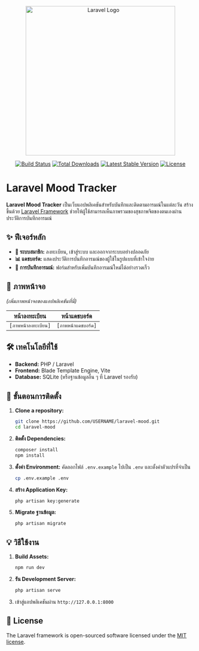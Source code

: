<p align="center"><a href="https://laravel.com" target="_blank"><img src="https://raw.githubusercontent.com/laravel/art/master/logo-lockup/5%20SVG/2%20CMYK/1%20Full%20Color/laravel-logolockup-cmyk-red.svg" width="400" alt="Laravel Logo"></a></p>

<p align="center">
<a href="https://github.com/laravel/framework/actions"><img src="https://github.com/laravel/framework/workflows/tests/badge.svg" alt="Build Status"></a>
<a href="https://packagist.org/packages/laravel/framework"><img src="https://img.shields.io/packagist/dt/laravel/framework" alt="Total Downloads"></a>
<a href="https://packagist.org/packages/laravel/framework"><img src="https://img.shields.io/packagist/v/laravel/framework" alt="Latest Stable Version"></a>
<a href="https://packagist.org/packages/laravel/framework"><img src="https://img.shields.io/packagist/l/laravel/framework" alt="License"></a>
</p>

# Laravel Mood Tracker

**Laravel Mood Tracker** เป็นเว็บแอปพลิเคชันสำหรับบันทึกและติดตามอารมณ์ในแต่ละวัน สร้างขึ้นด้วย [Laravel Framework](https://laravel.com/) ช่วยให้ผู้ใช้สามารถเห็นภาพรวมของสุขภาพจิตของตนเองผ่านประวัติการบันทึกอารมณ์

## ✨ ฟีเจอร์หลัก

- **🔐 ระบบสมาชิก:** ลงทะเบียน, เข้าสู่ระบบ และออกจากระบบอย่างปลอดภัย
- **📊 แดชบอร์ด:** แสดงประวัติการบันทึกอารมณ์ของผู้ใช้ในรูปแบบที่เข้าใจง่าย
- **📝 การบันทึกอารมณ์:** ฟอร์มสำหรับเพิ่มบันทึกอารมณ์ใหม่ได้อย่างรวดเร็ว

## 📸 ภาพหน้าจอ

*(เพิ่มภาพหน้าจอของแอปพลิเคชันที่นี่)*

| หน้าลงทะเบียน | หน้าแดชบอร์ด |
| :---: | :---: |
| `[ภาพหน้าลงทะเบียน]` | `[ภาพหน้าแดชบอร์ด]` |

## 🛠️ เทคโนโลยีที่ใช้

- **Backend:** PHP / Laravel
- **Frontend:** Blade Template Engine, Vite
- **Database:** SQLite (หรือฐานข้อมูลอื่น ๆ ที่ Laravel รองรับ)

## 🚀 ขั้นตอนการติดตั้ง

1.  **Clone a repository:**
    ```bash
    git clone https://github.com/USERNAME/laravel-mood.git
    cd laravel-mood
    ```

2.  **ติดตั้ง Dependencies:**
    ```bash
    composer install
    npm install
    ```

3.  **ตั้งค่า Environment:**
    คัดลอกไฟล์ `.env.example` ไปเป็น `.env` และตั้งค่าตัวแปรที่จำเป็น
    ```bash
    cp .env.example .env
    ```

4.  **สร้าง Application Key:**
    ```bash
    php artisan key:generate
    ```

5.  **Migrate ฐานข้อมูล:**
    ```bash
    php artisan migrate
    ```

## 💡 วิธีใช้งาน

1.  **Build Assets:**
    ```bash
    npm run dev
    ```

2.  **รัน Development Server:**
    ```bash
    php artisan serve
    ```

3.  เข้าสู่แอปพลิเคชันผ่าน `http://127.0.0.1:8000`

## 📄 License

The Laravel framework is open-sourced software licensed under the [MIT license](https://opensource.org/licenses/MIT).
